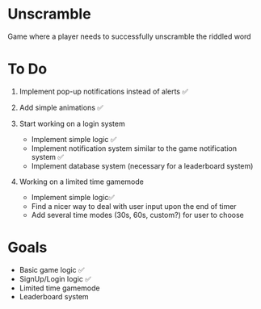 # Unscramble

Game where a player needs to successfully unscramble the riddled word

# To Do

1. Implement pop-up notifications instead of alerts ✅

2. Add simple animations ✅

3. Start working on a login system

   - Implement simple logic ✅
   - Implement notification system similar to the game notification system ✅
   - Implement database system (necessary for a leaderboard system)

4. Working on a limited time gamemode
   - Implement simple logic✅
   - Find a nicer way to deal with user input upon the end of timer
   - Add several time modes (30s, 60s, custom?) for user to choose

# Goals

- Basic game logic ✅
- SignUp/Login logic ✅
- Limited time gamemode
- Leaderboard system

